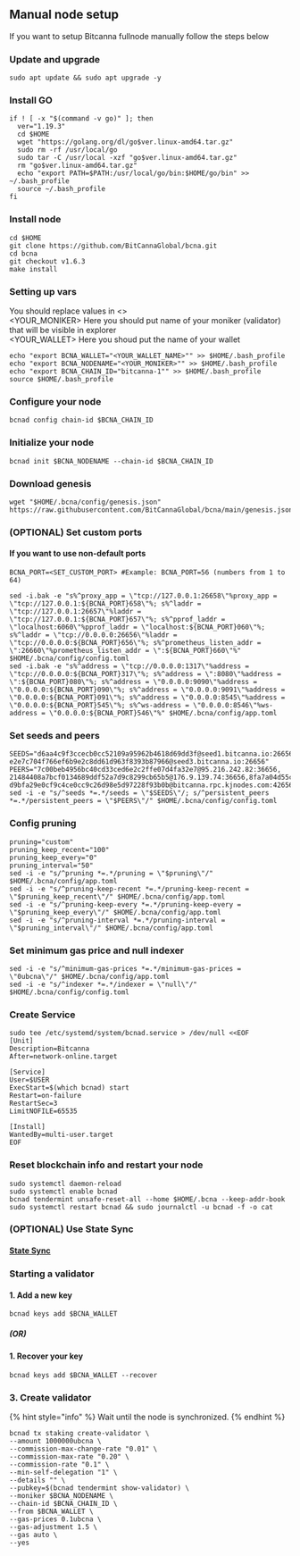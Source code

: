 ## Manual node setup
If you want to setup Bitcanna fullnode manually follow the steps below

### Update and upgrade
```
sudo apt update && sudo apt upgrade -y
```

### Install GO
```
if ! [ -x "$(command -v go)" ]; then
  ver="1.19.3"
  cd $HOME
  wget "https://golang.org/dl/go$ver.linux-amd64.tar.gz"
  sudo rm -rf /usr/local/go
  sudo tar -C /usr/local -xzf "go$ver.linux-amd64.tar.gz"
  rm "go$ver.linux-amd64.tar.gz"
  echo "export PATH=$PATH:/usr/local/go/bin:$HOME/go/bin" >> ~/.bash_profile
  source ~/.bash_profile
fi
```

### Install node
```
cd $HOME
git clone https://github.com/BitCannaGlobal/bcna.git
cd bcna
git checkout v1.6.3
make install
```


### Setting up vars
You should replace values in <> <br />
<YOUR_MONIKER> Here you should put name of your moniker (validator) that will be visible in explorer <br />
<YOUR_WALLET> Here you shoud put the name of your wallet

```
echo "export BCNA_WALLET="<YOUR_WALLET_NAME>"" >> $HOME/.bash_profile
echo "export BCNA_NODENAME="<YOUR_MONIKER>"" >> $HOME/.bash_profile
echo "export BCNA_CHAIN_ID="bitcanna-1"" >> $HOME/.bash_profile
source $HOME/.bash_profile
```


### Configure your node
```
bcnad config chain-id $BCNA_CHAIN_ID
```

### Initialize your node
```
bcnad init $BCNA_NODENAME --chain-id $BCNA_CHAIN_ID
```

### Download genesis
```
wget "$HOME/.bcna/config/genesis.json" https://raw.githubusercontent.com/BitCannaGlobal/bcna/main/genesis.json
```

### (OPTIONAL) Set custom ports

#### If you want to use non-default ports
```
BCNA_PORT=<SET_CUSTOM_PORT> #Example: BCNA_PORT=56 (numbers from 1 to 64)
```
```
sed -i.bak -e "s%^proxy_app = \"tcp://127.0.0.1:26658\"%proxy_app = \"tcp://127.0.0.1:${BCNA_PORT}658\"%; s%^laddr = \"tcp://127.0.0.1:26657\"%laddr = \"tcp://127.0.0.1:${BCNA_PORT}657\"%; s%^pprof_laddr = \"localhost:6060\"%pprof_laddr = \"localhost:${BCNA_PORT}060\"%; s%^laddr = \"tcp://0.0.0.0:26656\"%laddr = \"tcp://0.0.0.0:${BCNA_PORT}656\"%; s%^prometheus_listen_addr = \":26660\"%prometheus_listen_addr = \":${BCNA_PORT}660\"%" $HOME/.bcna/config/config.toml
sed -i.bak -e "s%^address = \"tcp://0.0.0.0:1317\"%address = \"tcp://0.0.0.0:${BCNA_PORT}317\"%; s%^address = \":8080\"%address = \":${BCNA_PORT}080\"%; s%^address = \"0.0.0.0:9090\"%address = \"0.0.0.0:${BCNA_PORT}090\"%; s%^address = \"0.0.0.0:9091\"%address = \"0.0.0.0:${BCNA_PORT}091\"%; s%^address = \"0.0.0.0:8545\"%address = \"0.0.0.0:${BCNA_PORT}545\"%; s%^ws-address = \"0.0.0.0:8546\"%ws-address = \"0.0.0.0:${BCNA_PORT}546\"%" $HOME/.bcna/config/app.toml
```


### Set seeds and peers
```
SEEDS="d6aa4c9f3ccecb0cc52109a95962b4618d69dd3f@seed1.bitcanna.io:26656 e2e7c704f766ef6b9e2c8dd61d963f8393b87966@seed3.bitcanna.io:26656"
PEERS="7c00beb4956bc40cd33ced6e2c2ffe07d4fa32e7@95.216.242.82:36656, 21484408a7bcf0134689ddf52a7d9c8299cb65b5@176.9.139.74:36656,8fa7a04d55ca7d0ab70dc5cbc35d5cf26c5ecfb7@65.108.142.81:26682,ad820cb2fa85e525538207bb24ee49a61a74eb45@93.115.25.15:26656,
d9bfa29e0cf9c4ce0cc9c26d98e5d97228f93b0b@bitcanna.rpc.kjnodes.com:42656"
sed -i -e "s/^seeds *=.*/seeds = \"$SEEDS\"/; s/^persistent_peers *=.*/persistent_peers = \"$PEERS\"/" $HOME/.bcna/config/config.toml
```

### Config pruning
```
pruning="custom"
pruning_keep_recent="100"
pruning_keep_every="0"
pruning_interval="50"
sed -i -e "s/^pruning *=.*/pruning = \"$pruning\"/" $HOME/.bcna/config/app.toml
sed -i -e "s/^pruning-keep-recent *=.*/pruning-keep-recent = \"$pruning_keep_recent\"/" $HOME/.bcna/config/app.toml
sed -i -e "s/^pruning-keep-every *=.*/pruning-keep-every = \"$pruning_keep_every\"/" $HOME/.bcna/config/app.toml
sed -i -e "s/^pruning-interval *=.*/pruning-interval = \"$pruning_interval\"/" $HOME/.bcna/config/app.toml
```

### Set minimum gas price and null indexer
```
sed -i -e "s/^minimum-gas-prices *=.*/minimum-gas-prices = \"0ubcna\"/" $HOME/.bcna/config/app.toml
sed -i -e "s/^indexer *=.*/indexer = \"null\"/" $HOME/.bcna/config/config.toml
```

### Create Service
```
sudo tee /etc/systemd/system/bcnad.service > /dev/null <<EOF
[Unit]
Description=Bitcanna
After=network-online.target

[Service]
User=$USER
ExecStart=$(which bcnad) start
Restart=on-failure
RestartSec=3
LimitNOFILE=65535

[Install]
WantedBy=multi-user.target
EOF
```

### Reset blockchain info and restart your node
```
sudo systemctl daemon-reload
sudo systemctl enable bcnad
bcnad tendermint unsafe-reset-all --home $HOME/.bcna --keep-addr-book
sudo systemctl restart bcnad && sudo journalctl -u bcnad -f -o cat
```

### (OPTIONAL) Use State Sync

#### [State Sync]()


### Starting a validator

#### 1. Add a new key
```
bcnad keys add $BCNA_WALLET
```
##### (OR)

#### 1. Recover your key
```
bcnad keys add $BCNA_WALLET --recover
```

### 3. Create validator

{% hint style="info" %}
Wait until the node is synchronized.
{% endhint %}

```
bcnad tx staking create-validator \
--amount 1000000ubcna \
--commission-max-change-rate "0.01" \
--commission-max-rate "0.20" \
--commission-rate "0.1" \
--min-self-delegation "1" \
--details "" \
--pubkey=$(bcnad tendermint show-validator) \
--moniker $BCNA_NODENAME \
--chain-id $BCNA_CHAIN_ID \
--from $BCNA_WALLET \
--gas-prices 0.1ubcna \
--gas-adjustment 1.5 \
--gas auto \
--yes
```
